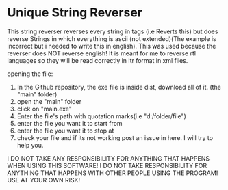 # Unique String Reverser
This string reverser reverses every string in tags (i.e <a>Reverts this</a>) but does reverse Strings in which everything is ascii (not extended)(The example is incorrect but i needed to write this in english). This was used because the reverser does NOT reverse english! It is meant for me to reverse rtl languages so they will be read correctly in ltr format in xml files.


opening the file:
1. In the Github repository, the exe file is inside dist, download all of it. (the "main" folder)
2. open the "main" folder
3. click on "main.exe"
4. Enter the file's path with quotation marks(i.e "d:/folder/file")
5. enter the file you want it to start from
6. enter the file you want it to stop at
7. check your file and if its not working post an issue in here. I will try to help you.


I DO NOT TAKE ANY RESPONSIBILITY FOR ANYTHING THAT HAPPENS WHEN USING THIS SOFTWARE! I DO NOT TAKE RESPONSIBILITY FOR ANYTHING THAT HAPPENS WITH OTHER PEOPLE USING THE PROGRAM! USE AT YOUR OWN RISK!

